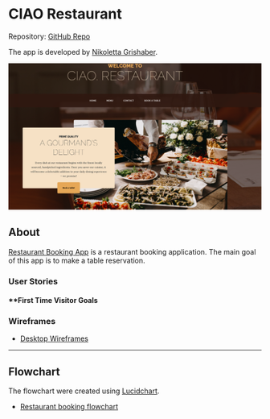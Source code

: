 # CIAO Restaurant


Repository: [GitHub Repo](https://github.com/NikolettaGr/Restaurant-Booking-App)

The app is developed by [Nikoletta Grishaber](https://github.com/IuliiaKonovalova).

![Restaurant Booking App](/documentation/screenshot%20images/screenshot-restaurant.png)

## About

[Restaurant Booking App]() is a restaurant booking application. The main goal of this app is to make a table reservation.

### User Stories

#### **First Time Visitor Goals




### Wireframes

- [Desktop Wireframes](/documentation/wireframes/PP4-Wireframes.pdf)

--- 

## Flowchart

The flowchart were created using [Lucidchart](https://www.lucidchart.com/).

- [Restaurant booking flowchart](documentation/flowchart/image.png)